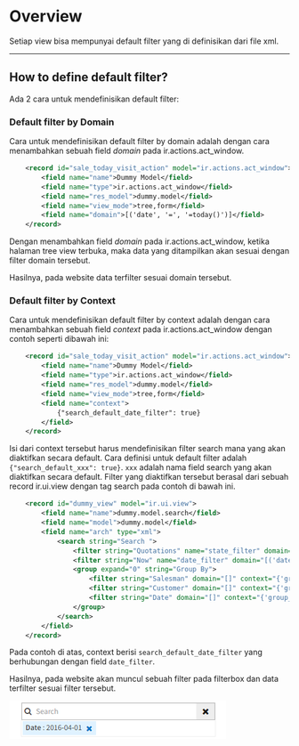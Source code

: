 # Overview
Setiap view bisa mempunyai default filter yang di definisikan dari file xml.

---

## How to define default filter?

Ada 2 cara untuk mendefinisikan default filter:

### Default filter by Domain

Cara untuk mendefinisikan default filter by domain adalah dengan cara menambahkan sebuah field *domain* pada ir.actions.act_window.

```xml
	<record id="sale_today_visit_action" model="ir.actions.act_window">
		<field name="name">Dummy Model</field>
		<field name="type">ir.actions.act_window</field>
		<field name="res_model">dummy.model</field>
		<field name="view_mode">tree,form</field>
		<field name="domain">[('date', '=', '=today()')]</field>
	</record>
```
Dengan menambahkan field *domain* pada ir.actions.act_window, ketika halaman tree view terbuka, maka data yang ditampilkan akan sesuai dengan filter domain tersebut.

Hasilnya, pada website data terfilter sesuai domain tersebut.

### Default filter by Context

Cara untuk mendefinisikan default filter by context adalah dengan cara menambahkan sebuah field *context* pada ir.actions.act_window
dengan contoh seperti dibawah ini:

```xml
	<record id="sale_today_visit_action" model="ir.actions.act_window">
		<field name="name">Dummy Model</field>
		<field name="type">ir.actions.act_window</field>
		<field name="res_model">dummy.model</field>
		<field name="view_mode">tree,form</field>
		<field name="context">
            {"search_default_date_filter": true}
        </field>
	</record>
```

Isi dari context tersebut harus mendefinisikan filter search mana yang akan diaktifkan secara default.
Cara definisi untuk default filter adalah  `{"search_default_xxx": true}`. 
`xxx` adalah nama field search yang akan diaktifkan secara default.
Filter yang diaktifkan tersebut berasal dari sebuah record ir.ui.view dengan tag search pada contoh di bawah ini.

```xml
	<record id="dummy_view" model="ir.ui.view">
		<field name="name">dummy.model.search</field>
		<field name="model">dummy.model</field>
		<field name="arch" type="xml">
			<search string="Search ">
				<filter string="Quotations" name="state_filter" domain="[('state','in',['draft'])]"/>
				<filter string="Now" name="date_filter" domain="[('date','=','=today()')]" help="Today Order"/>
				<group expand="0" string="Group By">
					<filter string="Salesman" domain="[]" context="{'group_by':'sales_id'}"/>
					<filter string="Customer" domain="[]" context="{'group_by':'customer_id'}"/>
					<filter string="Date" domain="[]" context="{'group_by':'date'}"/>
				</group>
			</search>
		</field>
	</record>
```

Pada contoh di atas, context berisi `search_default_date_filter` yang berhubungan dengan field `date_filter`.

Hasilnya, pada website akan muncul sebuah filter pada filterbox dan data terfilter sesuai filter tersebut.

![Filter Domain Context](img/domain-context-filter.PNG)